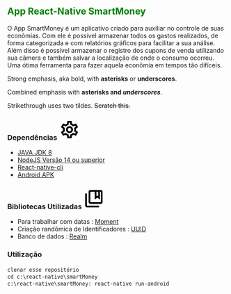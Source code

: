 ## <span style="color:green;"> App React-Native SmartMoney </span>

O App SmartMoney é um aplicativo criado para auxiliar no controle de suas econômias. Com ele é possível armazenar todos os gastos realizados, de forma categorizada e com relatórios gráficos para facilitar a sua análise. Além disso é possível armazenar o registro dos cupons de venda utilizando sua câmera e também salvar a localização de onde o consumo ocorreu. Uma ótima ferramenta para fazer aquela econômia em tempos tão difíceis. 

Strong emphasis, aka bold, with **asterisks** or __underscores__.

Combined emphasis with **asterisks and _underscores_**.

Strikethrough uses two tildes. ~~Scratch this.~~


### Dependências <img src="settings_black_24dp.svg">

* [JAVA JDK 8]('https://www.oracle.com/br/java/technologies/javase-downloads.html')
* [NodeJS Versão 14 ou superior](https://nodejs.org/en/download/)
* [React-native-cli]('https://reactnative.dev/docs/getting-started')
* [Android APK]('https://developer.android.com/studio')


### Bibliotecas Utilizadas <img src="collections_bookmark_black_24dp.svg">
* Para trabalhar com datas : [Moment]("https://momentjs.com") 
* Criação randômica de Identificadores : [UUID]("https://www.npmjs.com/package/uuid")
* Banco de dados : [Realm]("https://docs.mongodb.com/realm/sdk/") 

### Utilização 

```
clonar esse repositório
cd c:\react-native\smartMoney
c:\react-native\smartMoney: react-native run-android
```



